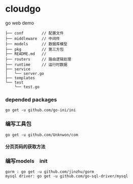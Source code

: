# cloudgo
go web demo

```
├── conf        // 配置文件
├── middleware  // 中间件
├── models      // 数据库模型
├── pkg         // 第三方包
├── README.md   //
├── routers     // 路由逻辑处理
├── runtime     // 运行时数据
├── service
│   └── server.go
├── templates
└── test
    └── test.go
```

### depended packages
```
go get -u github.com/go-ini/ini
```
### 编写工具包
```
go get -u github.com/Unknwon/com
```
#### 分页页码的获取方法

### 编写models　init
```
gorm : go get -u github.com/jinzhu/gorm
mysql driver: go get -u github.com/go-sql-driver/mysql
```